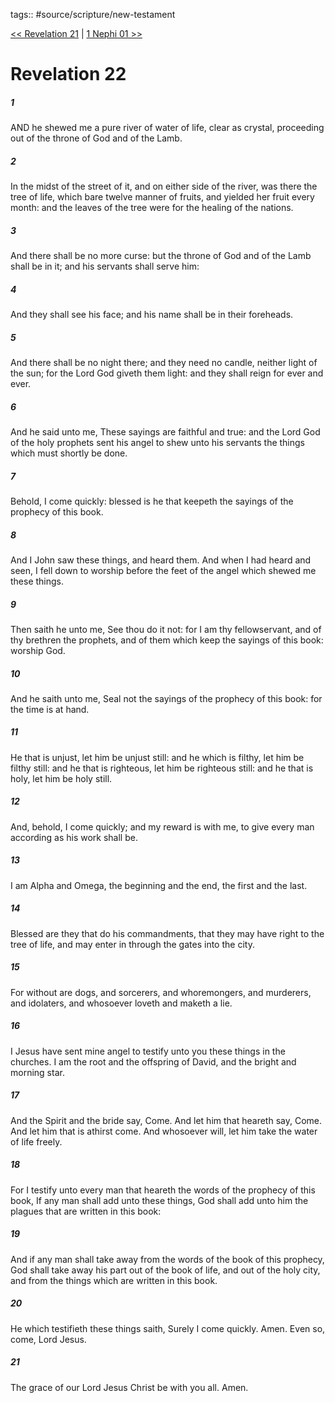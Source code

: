 tags:: #source/scripture/new-testament

[<< Revelation 21](/new-testament/27_Revelation/Revelation_21.md) | [1 Nephi 01 >>](/book-of-mormon/01_1_Nephi/1_Nephi_01.md)

# Revelation 22

##### 1

AND he shewed me a pure river of water of life, clear as crystal, proceeding out of the throne of God and of the Lamb.

##### 2

In the midst of the street of it, and on either side of the river, was there the tree of life, which bare twelve manner of fruits, and yielded her fruit every month: and the leaves of the tree were for the healing of the nations.

##### 3

And there shall be no more curse: but the throne of God and of the Lamb shall be in it; and his servants shall serve him:

##### 4

And they shall see his face; and his name shall be in their foreheads.

##### 5

And there shall be no night there; and they need no candle, neither light of the sun; for the Lord God giveth them light: and they shall reign for ever and ever.

##### 6

And he said unto me, These sayings are faithful and true: and the Lord God of the holy prophets sent his angel to shew unto his servants the things which must shortly be done.

##### 7

Behold, I come quickly: blessed is he that keepeth the sayings of the prophecy of this book.

##### 8

And I John saw these things, and heard them. And when I had heard and seen, I fell down to worship before the feet of the angel which shewed me these things.

##### 9

Then saith he unto me, See thou do it not: for I am thy fellowservant, and of thy brethren the prophets, and of them which keep the sayings of this book: worship God.

##### 10

And he saith unto me, Seal not the sayings of the prophecy of this book: for the time is at hand.

##### 11

He that is unjust, let him be unjust still: and he which is filthy, let him be filthy still: and he that is righteous, let him be righteous still: and he that is holy, let him be holy still.

##### 12

And, behold, I come quickly; and my reward is with me, to give every man according as his work shall be.

##### 13

I am Alpha and Omega, the beginning and the end, the first and the last.

##### 14

Blessed are they that do his commandments, that they may have right to the tree of life, and may enter in through the gates into the city.

##### 15

For without are dogs, and sorcerers, and whoremongers, and murderers, and idolaters, and whosoever loveth and maketh a lie.

##### 16

I Jesus have sent mine angel to testify unto you these things in the churches. I am the root and the offspring of David, and the bright and morning star.

##### 17

And the Spirit and the bride say, Come. And let him that heareth say, Come. And let him that is athirst come. And whosoever will, let him take the water of life freely.

##### 18

For I testify unto every man that heareth the words of the prophecy of this book, If any man shall add unto these things, God shall add unto him the plagues that are written in this book:

##### 19

And if any man shall take away from the words of the book of this prophecy, God shall take away his part out of the book of life, and out of the holy city, and from the things which are written in this book.

##### 20

He which testifieth these things saith, Surely I come quickly. Amen. Even so, come, Lord Jesus.

##### 21

The grace of our Lord Jesus Christ be with you all. Amen.
